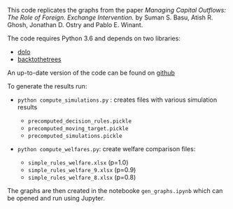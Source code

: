 This code replicates the graphs from the paper *Managing Capital Outflows: The Role of Foreign. Exchange Intervention.* by Suman S. Basu, Atish R. Ghosh, Jonathan D. Ostry and Pablo E. Winant.

The code requires Python 3.6 and depends on two libraries:

- [dolo](https://github.com/EconForge/dolo)
- [backtothetrees](https://github.com/albop/backtothetrees)

An up-to-date version of the code can be found on [github](https://github.com/albop/managing_capital_outflows_with_limited_reserves)


To generate the results run:

- `python compute_simulations.py` : creates files with various simulation results
    - `precomputed_decision_rules.pickle`
    - `precomputed_moving_target.pickle`
    - `precomputed_simulations.pickle`

- `python compute_welfares.py`: create welfare comparison files:
    - `simple_rules_welfare.xlsx` (p=1.0)
    - `simple_rules_welfare_9.xlsx` (p=0.9)
    - `simple_rules_welfare_8.xlsx` (p=0.8)


The graphs are then created in the notebooke `gen_graphs.ipynb` which can be opened and run using Jupyter.
